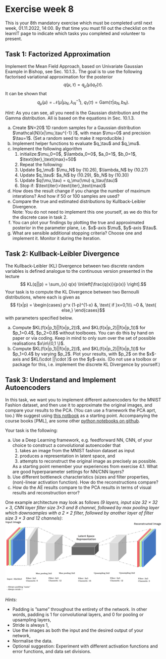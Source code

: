 # Exercise week 8

This is your 8th mandatory exercise which must be completed until next week, 01.11.2022, 14:00. By that time you must fill out the checklist on the learnIT page to indicate which tasks you completed and volunteer to present.


## Task 1: Factorized Approximation

Implement the Mean Field Approach, based on Univariate Gaussian Example in Bishop, see Sec. 10.1.3.. The goal is to use the following factorised variational approximation for the posterior
$$  q(\mu,\tau)  = q_\mu(\mu) q_\tau(\tau).$$
It can be shown that
$$  q_\mu(\mu)   = \mathcal{N}(\mu| \mu_N,\lambda_N^{-1}) , ~   q_\tau(\tau) = \text{Gam}(\tau| a_N,b_N). $$

*Hint:* As you can see, all you need is the Gaussian distribution and the Gamma distribution. 
All is based on the equations in Sec. 10.1.3.

<ol type ="a">
  <li> Create $N=20$ 1D random samples for a Gaussian distribution $\mathcal{N}(x|\mu,\tau^{-1} )$, with mean $\mu=0$ and precision $\tau=1$. (Set a random seed to make it reproducible.) </li>
  <li>Implement helper functions to evaluate $q_\tau$ and $q_\mu$.</li>
  <li>Implement the following algorithm
    <ol> 
      <li>initialize:$\mu_0=0$, $\lambda_0=0$, $a_0=1$, $b_0=1$, $\text{iter}_\text{max}=50$ </li>
      <li>Repeat the following:</li>
      <li>Update $q_\mu$: $\mu_N$ by (10.26), $\lambda_N$ by (10.27)</li>
      <li>Update $q_\tau$: $a_N$ by (10.29), $b_N$ by (10.30)</li>
      <li>Update $q(\mu,\tau) = q_\mu(\mu) q_\tau(\tau)$</li>
      <li>Stop if: $\text{iter}>\text{iter}_\text{max}$</li>
     </ol>
  </li>
  <li>How does the result change if you change the number of maximum interations? And how if 50 or 100 samples are used? </li>
  <li>Compare the true and estimated distributions by Kullback-Leibler Divergence. <br>
    Note: You do not need to implement this one yourself, as we do this for the discrete case in task 2. </li>  
  <li>You can plot your findings by plotting the true and approximated posterior in the parameter plane, i.e. $x$-axis $\mu$, $y$-axis $\tau$. </li>
  <li>What are sensible additional stopping criteria? Choose one and implement it. Monitor it during the iteration.</li>
</ol>
  

## Task 2: Kullback-Leibler Divergence
The Kullback-Leibler (KL) Divergence between two discrete random variables is defined analogue to the continuous version presented in the lecture
$$   KL(q||p) = \sum_{x} q(x) \ln\left[\frac{q(x)}{p(x)} \right].$$
Your task is to compute the KL Divergence between two Bernoulli distributions, where each is given as
$$  f(x|p) =  \begin{cases} p^x (1-p)^{1-x} &, \text{ if }x=0,1\\\ ~0 &, \text{ else,}  \end{cases}$$
with parameters specified below. 


<ol type ="a">
  <li>Compute $KL(f(x|p_1)||f(x|p_2))$, and $KL(f(x|p_2)||f(x|p_1))$ for $p_1=0.4$, $p_2=0.8$ without toolboxes. You can do this by hand on paper or via coding. Keep in mind to only sum over the set of possible realisations $x\in\{0,1 \}$.</li> 
    <li> Compute $KL(f(x|p_1)||f(x|p_2))$, and $KL(f(x|p_2)||f(x|p_1))$ for $p_1=0.4$ by varying $p_2$. Plot your results, with $p_2$ on the $x$-axis and $KL(\cdot ||\cdot )$ on the $y$-axis. (Do not use a toolbox or package for this, i.e. implement the discrete KL Divergence by yourself.)</li>
</ol>


## Task 3: Understand and Implement Autoencoders

In this task, we want you to implement different autoencoders for the MNIST Fashion dataset, and then use it to approximate the original images, and compare your results to the PCA. (You can use a framework the PCA aprt, too.)
We suggest using [this notbook](https://colab.research.google.com/github/probml/pyprobml/blob/master/notebooks/book1/20/ae_mnist_tf.ipynb) as a starting point. 
Accompanying the course books [PML], are some other [python notebooks on github](https://github.com/probml/pyprobml/tree/master/notebooks/book1/20).

Your task is the following:
<ol type ="a">
  <li> Use a Deep Learning framework, e.g. feedforward NN, CNN, of your choice to construct a convolutional autoencoder that 
  <ol> 
      <li>takes an image from the MNIST fashion dataset as input</li>
      <li>produces a representation in latent space, and</li> 
      <li>attempts to reconstruct the original image as precisely as possible.</li></ol>
    As a starting point remember your experiences from exercise 4.1. What are good hyperparameter settings for NN/CNN layers?</li>
  <li>Use different bottleneck characteristics (sizes and filter properties, (non)-linear activation function). How do the reconstructions compare?</li>  
  <li>How do the AE results compare to the PCA results in terms of visual results and reconstruction error?</li>
 </ol>

One example architecture may look as follows *(9 layers, input size 32 × 32 × 3, CNN layer  filter size 3×3 and 8 channel, followed by max pooling layer which downsamples with a 2 × 2 filter, followed by another layer of filter size 3 × 3 and 12 channels)*:
![](CNN_AE_architecture.png)


*Hints:* 
- Padding is ”same” throughout the entirety of the network. In other words, padding is 1 for convolutional layers, and 0 for pooling or upsampling layers,
- Stride is always 1,
- Use the images as both the input and the desired output of your network,
- Normalise the data.
- Optional suggestion: Experiment with different activation functions and error functions, and data set divisions.


